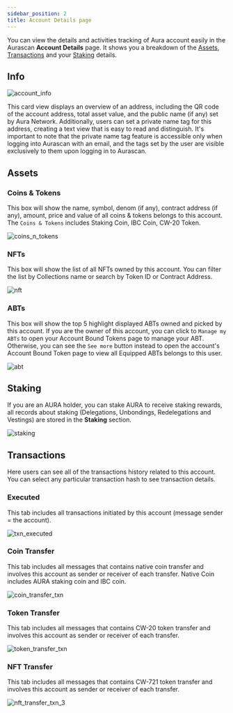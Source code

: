 ```yaml
---
sidebar_position: 2
title: Account Details page
---
```


You can view the details and activities tracking of Aura account easily in the Aurascan **Account Details** page. It shows you a breakdown of the [Assets](#assets), [Transactions](#transactions) and your [Staking](#staking) details.

## Info

<div id="img-wrapper">
    <img src="/img/aurascan/account_info_3.png" alt="account_info"/>
</div>

This card view displays an overview of an address, including the QR code of the account address, total asset value, and the public name (if any) set by Aura Network. Additionally, users can set a private name tag for this address, creating a text view that is easy to read and distinguish. It's important to note that the private name tag feature is accessible only when logging into Aurascan with an email, and the tags set by the user are visible exclusively to them upon logging in to Aurascan.


## Assets

### Coins & Tokens

This box will show the name, symbol, denom (if any), contract address (if any), amount, price and value of all coins & tokens belongs to this account. The `Coins & Tokens` includes Staking Coin, IBC Coin, CW-20 Token.

<div id="img-wrapper">
    <img src="/img/aurascan/coins_n_tokens_3.png" alt="coins_n_tokens"/>
</div>

### NFTs

This box will show the list of all NFTs owned by this account. You can filter the list by Collections name or search by Token ID or Contract Address. 

<div id="img-wrapper">
    <img src="/img/aurascan/nft_3.png" alt="nft"/>
</div>

### ABTs

This box will show the top 5 highlight displayed ABTs owned and picked by this account. If you are the owner of this account, you can click to `Manage my ABTs` to open your Account Bound Tokens page to manage your ABT. Otherwise, you can see the `See more` button instead to open the account's Account Bound Token page to view all Equipped ABTs belongs to this user. 

<div id="img-wrapper">
    <img src="/img/aurascan/abt_3.png" alt="abt"/>
</div>

## Staking

If you are an AURA holder, you can stake AURA to receive staking rewards, all records about staking (Delegations, Unbondings, Redelegations and Vestings) are stored in the **Staking** section.

<div id="img-wrapper">
    <img src="/img/aurascan/stake_3.png" alt="staking"/>
</div>

## Transactions

Here users can see all of the transactions history related to this account. You can select any particular transaction hash to see transaction details. 

### Executed

This tab includes all transactions initiated by this account (message sender = the account). 

<div id="img-wrapper">
    <img src="/img/aurascan/txn_executed_3.png" alt="txn_executed"/>
</div>

### Coin Transfer

This tab includes all messages that contains native coin transfer and involves this account as sender or receiver of each transfer. Native Coin includes AURA staking coin and IBC coin. 

<div id="img-wrapper">
    <img src="/img/aurascan/coin_transfer_txn_3.png" alt="coin_transfer_txn"/>
</div>

### Token Transfer

This tab includes all messages that contains CW-20 token transfer and involves this account as sender or receiver of each transfer. 

<div id="img-wrapper">
    <img src="/img/aurascan/token_transfer_txn_3.png" alt="token_transfer_txn"/>
</div>

### NFT Transfer

This tab includes all messages that contains CW-721 token transfer and involves this account as sender or receiver of each transfer. 

<div id="img-wrapper">
    <img src="/img/aurascan/nft_transfer_txn_3.png" alt="nft_transfer_txn_3"/>
</div>